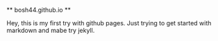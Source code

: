 ** bosh44.github.io **

Hey, this is my first try with github pages. Just trying to get started with markdown and mabe try jekyll.
